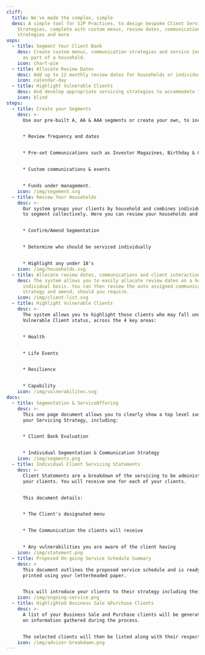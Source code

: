 ```yaml
---
cliff:
  title: We've made the complex, simple
  desc: A simple tool for SJP Practices, to design bespoke Client Servicing
    Strategies, complete with custom menus, review dates, communication
    strategies and more
usps:
  - title: Segment Your Client Bank
    desc: Create custom menus, communication strategies and service individually or
      as part of a household.
    icon: chart-pie
  - title: Allocate Review Dates
    desc: Add up to 12 monthly review dates for households or individual clients.
    icon: calendar-day
  - title: Highlight Vulnerable Clients
    desc: And develop appropriate servicing strategies to accommodate their needs
    icon: blind
steps:
  - title: Create your Segments
    desc: >-
      Use our pre-built A, AA & AAA segments or create your own, to include:


      * Review frequency and dates


      * Pre-set Communications such as Investor Magazines, Birthday & Christmas cards and Tax & Focus Cards


      * Custom communications & events


      * Funds under management.
    icon: /img/segement.svg
  - title: Review Your Households
    desc: >-
      Our system groups your clients by household and combines individual FUM,
      to segment collectively. Here you can review your households and:


      * Confirm/Amend Segmentation


      * Determine who should be serviced individually


      * Highlight any under 18's
    icon: /img/households.svg
  - title: Allocate review dates, communications and client interactions
    desc: The system allows you to easily allocate review dates on a household or
      individual basis. You can then review the auto assigned communication
      strategy and amend, should you require.
    icon: /img/client-list.svg
  - title: Highlight Vulnerable Clients
    desc: >-
      The system allows you to highlight those clients who may fall under the
      Vulnerable Client status, across the 4 key areas:


      * Health


      * Life Events


      * Resilience


      * Capability
    icon: /img/vulnerabilites.svg
docs:
  - title: Segmentation & ServiceOffering
    desc: >-
      This one page document allows you to clearly show a top level summary of
      your Servicing Strategy, including:


      * Client Bank Evaluation


      * Individual Segmentation & Communication Strategy
    icon: /img/segments.png
  - title: Individual Client Servicing Statements
    desc: >-
      Client Statements are a breakdown of the servicing to be administered to
      your clients. You will receive one for each of your clients. 


      This document details:


      * The Client's designated menu


      * The Communication the clients will receive


      * Any vulnerabilities you are aware of the client having
    icon: /img/statement.png
  - title: Proposed On-going Service Schedule Summary
    desc: >
      This document outlines the proposed service schedule and is ready to be
      printed using your letterheaded paper.


      This will introduce your clients to their strategy including their review meeting dates and the communications they can expect.
    icon: /img/ongoing-service.png
  - title: Highlighted Business Sale &Purchase Clients
    desc: >-
      A list of your Business Sale and Purchase clients will be generated based
      on information gathered during the process.


      The selected clients will then be listed along with their respective FUMs for future use.
    icon: /img/adviser-breakdown.png
---
```

